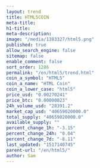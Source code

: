 ```yaml
---
layout: trend
title: HTML5COIN
meta-title: 
h1-title: 
meta-description: 
image: "/media/1383327/html5.png"
published: true
allow_search_engine: false
sitemap: false
enable_comment: false
sort_order: 1286
permalink: "/en/html5/trend.html"
coin_a_symbol: "HTML5"
coin_a_name: "HTML Coin"
coin_a_lower_case: "html5"
price_usd: "0.00270241"
price_btc: "0.00000023"
24h_volume_usd: "28391.2"
market_cap_usd: "40659020000.0"
total_supply: "40659020000.0"
available_supply: ""
percent_change_1h: "-3.15"
percent_change_24h: "0.04"
percent_change_7d: "-8.11"
last_updated: "1517140745"
parent-url: "/en/html5/"
author: Sam
---
```


